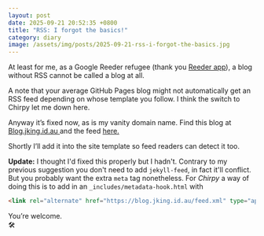 ```yaml
---
layout: post
date: 2025-09-21 20:52:35 +0800
title: "RSS: I forgot the basics!"
category: diary
image: /assets/img/posts/2025-09-21-rss-i-forgot-the-basics.jpg
---
```


At least for me, as a Google Reeder refugee (thank you [Reeder app](https://www.reederapp.com)), a blog without RSS cannot be called a blog at all.  
  
A note that your average GitHub Pages blog might not automatically get an RSS feed depending on whose template you follow. I think the switch to Chirpy let me down here.  
  
Anyway it’s fixed now, as is my vanity domain name. Find this blog at [Blog.jking.id.au ](https://blog.jking.id.au)and the feed [here.](https://blog.jking.id.au/feed.xml)  
  
Shortly I’ll add it into the site template so feed readers can detect it too.  
  
**Update:** I thought I'd fixed this properly but I hadn't. Contrary to my previous suggestion you don't need to add `jekyll-feed`, in fact it'll conflict. But you probably
want the extra `meta` tag nonetheless. For *Chirpy* a way of doing this is to add in an `_includes/metadata-hook.html` with

```html
<link rel="alternate" href="https://blog.jking.id.au/feed.xml" type="application/rss+xml" />
```

You’re welcome.  
🛠️  
